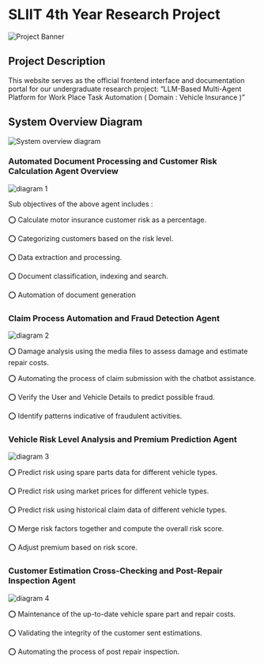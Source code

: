 # SLIIT 4th Year Research Project 

![Project Banner](https://github.com/IT21257568/InnoAInsure-Web-FE/blob/8c881c4ef3a5b90de3166125cd3aeb6561f03434/src/assets/InnoAInsure_Web_Application.png)

## Project Description
This website serves as the official frontend interface and documentation portal for our undergraduate research project:
“LLM-Based Multi-Agent Platform for Work Place Task Automation ( Domain : Vehicle Insurance )”

## System Overview Diagram

![System overview diagram](https://github.com/IT21257568/InnoAInsure-Web-FE/blob/8c881c4ef3a5b90de3166125cd3aeb6561f03434/src/assets/system_overview_diagram.png)

### Automated Document Processing and Customer Risk Calculation Agent Overview

![diagram 1](https://github.com/IT21257568/InnoAInsure-Web-FE/blob/8c881c4ef3a5b90de3166125cd3aeb6561f03434/src/assets/IT21258626_system_diagram.png)

Sub objectives of the above agent includes :

⭕ Calculate motor insurance customer risk as a percentage.

⭕ Categorizing customers based on the risk level.

⭕ Data extraction and processing.

⭕ Document classification, indexing and search.

⭕ Automation of document generation

### Claim Process Automation and Fraud Detection Agent

![diagram 2](https://github.com/IT21257568/InnoAInsure-Web-FE/blob/8c881c4ef3a5b90de3166125cd3aeb6561f03434/src/assets/IT21227622_system_overview_diagram.png)

⭕ Damage analysis using the media files to assess damage and estimate repair costs.

⭕ Automating the process of claim submission with the chatbot assistance.

⭕ Verify the User and Vehicle Details to predict possible fraud.

⭕ Identify patterns indicative of fraudulent activities.

### Vehicle Risk Level Analysis and Premium Prediction Agent

![diagram 3](https://github.com/IT21257568/InnoAInsure-Web-FE/blob/8c881c4ef3a5b90de3166125cd3aeb6561f03434/src/assets/IT21259302_system_overview_diagram.png)

⭕ Predict risk using spare parts data for different vehicle types.

⭕ Predict risk using market prices for different vehicle types.

⭕ Predict risk using historical claim data of different vehicle types.

⭕ Merge risk factors together and compute the overall risk score.

⭕ Adjust premium based on risk score.

### Customer Estimation Cross-Checking and Post-Repair Inspection Agent

![diagram 4](https://github.com/IT21257568/InnoAInsure-Web-FE/blob/8c881c4ef3a5b90de3166125cd3aeb6561f03434/src/assets/IT21257568_system_overview_diagram.png)

⭕ Maintenance of the up-to-date vehicle spare part and repair costs.

⭕ Validating the integrity of the customer sent estimations.

⭕ Automating the process of post repair inspection.
